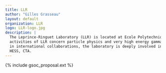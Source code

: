 ```yaml
---
title: LLR
author: "Gilles Grasseau"
layout: default
organization: LLR
logo: LLR-logo.jpg
description: |
  The Leprince-Ringuet Laboratory (LLR) is located at Ecole Polytechnique, near Paris. The main research 
  activities of LLR concern particle physics and very high energy gamma astronomy. Among the numerous contributions 
  in international collaborations, the laboratory is deeply involved in international collaborations : CMS at CERN, 
  HESS, CTA.
---
```


{% include gsoc_proposal.ext %}
